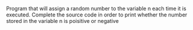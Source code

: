 Program that will assign a random number to the variable n each time it is executed. Complete the source code in order to print whether the number stored in the variable n is poisitive or negative
